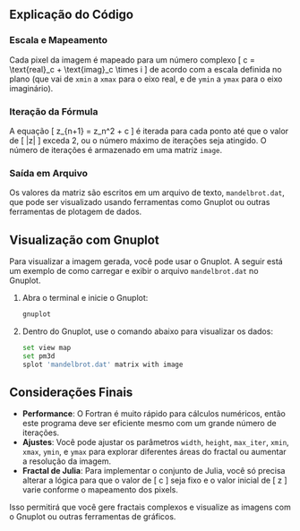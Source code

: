 ## Explicação do Código

### Escala e Mapeamento
Cada pixel da imagem é mapeado para um número complexo 
\[ c = \text{real}_c + \text{imag}_c \times i \]
de acordo com a escala definida no plano (que vai de `xmin` a `xmax` para o eixo real, e de `ymin` a `ymax` para o eixo imaginário).

### Iteração da Fórmula
A equação 
\[ z_{n+1} = z_n^2 + c \]
é iterada para cada ponto até que o valor de 
\[ |z| \]
exceda 2, ou o número máximo de iterações seja atingido. O número de iterações é armazenado em uma matriz `image`.

### Saída em Arquivo
Os valores da matriz são escritos em um arquivo de texto, `mandelbrot.dat`, que pode ser visualizado usando ferramentas como Gnuplot ou outras ferramentas de plotagem de dados.

## Visualização com Gnuplot
Para visualizar a imagem gerada, você pode usar o Gnuplot. A seguir está um exemplo de como carregar e exibir o arquivo `mandelbrot.dat` no Gnuplot.

1. Abra o terminal e inicie o Gnuplot:
    ```bash
    gnuplot
    ```

2. Dentro do Gnuplot, use o comando abaixo para visualizar os dados:
    ```bash
    set view map
    set pm3d
    splot 'mandelbrot.dat' matrix with image
    ```

## Considerações Finais

- **Performance**: O Fortran é muito rápido para cálculos numéricos, então este programa deve ser eficiente mesmo com um grande número de iterações.
- **Ajustes**: Você pode ajustar os parâmetros `width`, `height`, `max_iter`, `xmin`, `xmax`, `ymin`, e `ymax` para explorar diferentes áreas do fractal ou aumentar a resolução da imagem.
- **Fractal de Julia**: Para implementar o conjunto de Julia, você só precisa alterar a lógica para que o valor de 
\[ c \]
seja fixo e o valor inicial de 
\[ z \]
varie conforme o mapeamento dos pixels.

Isso permitirá que você gere fractais complexos e visualize as imagens com o Gnuplot ou outras ferramentas de gráficos.
